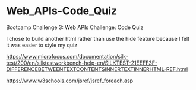 # Web_APIs-Code_Quiz
Bootcamp Challenge 3: Web APIs Challenge: Code Quiz


I chose to build another html rather than use the hide feature because I felt it was easier to style my quiz 

https://www.microfocus.com/documentation/silk-test/200/en/silktestworkbench-help-en/SILKTEST-21EEFF3F-DIFFERENCEBETWEENTEXTCONTENTSINNERTEXTINNERHTML-REF.html

https://www.w3schools.com/jsref/jsref_foreach.asp